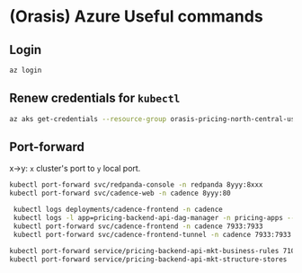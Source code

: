 # (Orasis) Azure Useful commands

## Login

```bash
az login
```

## Renew credentials for `kubectl`

``` bash
az aks get-credentials --resource-group orasis-pricing-north-central-us --name orasis-pricing-default-aks --overwrite-existing
```

## Port-forward

x->y: `x` cluster's port to `y` local port.

``` bash
kubectl port-forward svc/redpanda-console -n redpanda 8yyy:8xxx
kubectl port-forward svc/cadence-web -n cadence 8yyy:80
```


```bash
 kubectl logs deployments/cadence-frontend -n cadence
 kubectl logs -l app=pricing-backend-api-dag-manager -n pricing-apps --tail=100
 kubectl port-forward svc/cadence-frontend -n cadence 7933:7933
 kubectl port-forward svc/cadence-frontend-tunnel -n cadence 7933:7933
```

```bash
kubectl port-forward service/pricing-backend-api-mkt-business-rules 7100:8080 -n pricing-apps
kubectl port-forward service/pricing-backend-api-mkt-structure-stores  7200:8080 -n pricing-apps
```
